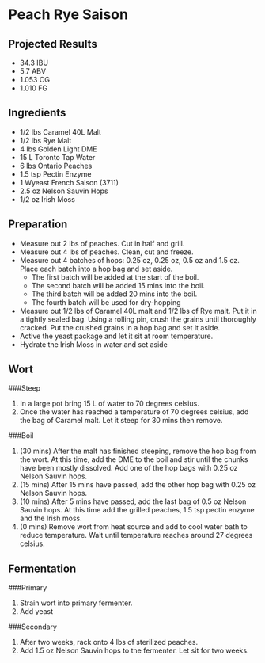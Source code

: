 Peach Rye Saison
================

Projected Results
-----------------
 * 34.3 IBU
 * 5.7 ABV
 * 1.053 OG
 * 1.010 FG

Ingredients
-----------

 * 1/2 lbs Caramel 40L Malt
 * 1/2 lbs Rye Malt
 * 4 lbs Golden Light DME
 * 15 L Toronto Tap Water
 * 6 lbs Ontario Peaches
 * 1.5 tsp Pectin Enzyme
 * 1 Wyeast French Saison (3711)
 * 2.5 oz Nelson Sauvin Hops
 * 1/2 oz Irish Moss
 
Preparation
-----------
 * Measure out 2 lbs of peaches. Cut in half and grill.
 * Measure out 4 lbs of peaches. Clean, cut and freeze.
 * Measure out 4 batches of hops: 0.25 oz, 0.25 oz, 0.5 oz and 1.5 oz. Place each batch into a hop bag and set aside.
   * The first batch will be added at the start of the boil. 
   * The second batch will be added 15 mins into the boil. 
   * The third batch will be added 20 mins into the boil. 
   * The fourth batch will be used for dry-hopping
 * Measure out 1/2 lbs of Caramel 40L malt and 1/2 lbs of Rye malt. Put it in a tightly sealed bag. Using a rolling pin, crush the grains until thoroughly cracked. Put the crushed grains in a hop bag and set it aside.
 * Active the yeast package and let it sit at room temperature.
 * Hydrate the Irish Moss in water and set aside

Wort
----
 
###Steep

1. In a large pot bring 15 L of water to 70 degrees celsius.
2. Once the water has reached a temperature of 70 degrees celsius, add the bag of Caramel malt. Let it steep for 30 mins then remove.

###Boil

1. (30 mins) After the malt has finished steeping, remove the hop bag from the wort. At this time, add the DME to the boil and stir until the chunks have been mostly dissolved. Add one of the hop bags with 0.25 oz Nelson Sauvin hops. 
2. (15 mins) After 15 mins have passed, add the other hop bag with 0.25 oz Nelson Sauvin hops.
3. (10 mins) After 5 mins have passed, add the last bag of 0.5 oz Nelson Sauvin hops. At this time add the grilled peaches, 1.5 tsp pectin enzyme and the Irish moss.
4. (0 mins) Remove wort from heat source and add to cool water bath to reduce temperature. Wait until temperature reaches around 27 degrees celsius.

Fermentation
------------

###Primary
1. Strain wort into primary fermenter.
2. Add yeast

###Secondary
1. After two weeks, rack onto 4 lbs of sterilized peaches.
2. Add 1.5 oz Nelson Sauvin hops to the fermenter. Let sit for two weeks.
